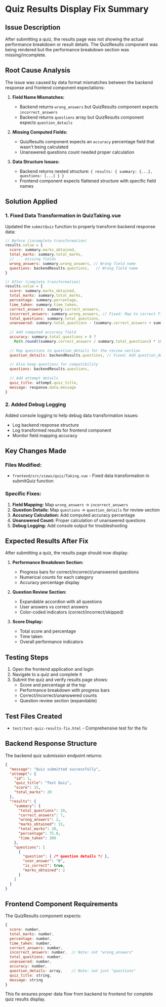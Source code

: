 # Quiz Results Display Fix Summary

## Issue Description
After submitting a quiz, the results page was not showing the actual performance breakdown or result details. The QuizResults component was being rendered but the performance breakdown section was missing/incomplete.

## Root Cause Analysis
The issue was caused by data format mismatches between the backend response and frontend component expectations:

1. **Field Name Mismatches:**
   - Backend returns `wrong_answers` but QuizResults component expects `incorrect_answers`
   - Backend returns `questions` array but QuizResults component expects `question_details`

2. **Missing Computed Fields:**
   - QuizResults component expects an `accuracy` percentage field that wasn't being calculated
   - Unanswered questions count needed proper calculation

3. **Data Structure Issues:**
   - Backend returns nested structure: `{ results: { summary: {...}, questions: [...] } }`
   - Frontend component expects flattened structure with specific field names

## Solution Applied

### 1. Fixed Data Transformation in QuizTaking.vue
Updated the `submitQuiz` function to properly transform backend response data:

```javascript
// Before (incomplete transformation)
results.value = {
  score: summary.marks_obtained,
  total_marks: summary.total_marks,
  // ... missing fields
  wrong_answers: summary.wrong_answers, // Wrong field name
  questions: backendResults.questions,   // Wrong field name
}

// After (complete transformation)
results.value = {
  score: summary.marks_obtained,
  total_marks: summary.total_marks,
  percentage: summary.percentage,
  time_taken: summary.time_taken,
  correct_answers: summary.correct_answers,
  incorrect_answers: summary.wrong_answers, // Fixed: Map to correct field name
  total_questions: summary.total_questions,
  unanswered: summary.total_questions - (summary.correct_answers + summary.wrong_answers),
  
  // Add computed accuracy field
  accuracy: summary.total_questions > 0 ? 
    Math.round((summary.correct_answers / summary.total_questions) * 100) : 0,
  
  // Map questions to question_details for the review section
  question_details: backendResults.questions, // Fixed: Add question_details
  
  // Also keep questions for compatibility
  questions: backendResults.questions,
  
  // Add attempt details
  quiz_title: attempt.quiz_title,
  message: response.data.message
}
```

### 2. Added Debug Logging
Added console logging to help debug data transformation issues:
- Log backend response structure
- Log transformed results for frontend component
- Monitor field mapping accuracy

## Key Changes Made

### Files Modified:
- `frontend/src/views/quiz/Taking.vue` - Fixed data transformation in submitQuiz function

### Specific Fixes:
1. **Field Mapping:** Map `wrong_answers` → `incorrect_answers`
2. **Question Details:** Map `questions` → `question_details` for review section
3. **Accuracy Calculation:** Add computed accuracy percentage
4. **Unanswered Count:** Proper calculation of unanswered questions
5. **Debug Logging:** Add console output for troubleshooting

## Expected Results After Fix

After submitting a quiz, the results page should now display:

1. **Performance Breakdown Section:**
   - Progress bars for correct/incorrect/unanswered questions
   - Numerical counts for each category
   - Accuracy percentage display

2. **Question Review Section:**
   - Expandable accordion with all questions
   - User answers vs correct answers
   - Color-coded indicators (correct/incorrect/skipped)

3. **Score Display:**
   - Total score and percentage
   - Time taken
   - Overall performance indicators

## Testing Steps

1. Open the frontend application and login
2. Navigate to a quiz and complete it
3. Submit the quiz and verify results page shows:
   - Score and percentage at the top
   - Performance breakdown with progress bars
   - Correct/incorrect/unanswered counts
   - Question review section (expandable)

## Test Files Created
- `test/test-quiz-results-fix.html` - Comprehensive test for the fix

## Backend Response Structure
The backend quiz submission endpoint returns:
```json
{
  "message": "Quiz submitted successfully",
  "attempt": {
    "id": 1,
    "quiz_title": "Test Quiz",
    "score": 15,
    "total_marks": 20
  },
  "results": {
    "summary": {
      "total_questions": 10,
      "correct_answers": 7,
      "wrong_answers": 2,
      "marks_obtained": 15,
      "total_marks": 20,
      "percentage": 75.0,
      "time_taken": 300
    },
    "questions": [
      {
        "question": { /* question details */ },
        "user_answer": "B",
        "is_correct": true,
        "marks_obtained": 2
      }
    ]
  }
}
```

## Frontend Component Requirements
The QuizResults component expects:
```javascript
{
  score: number,
  total_marks: number,
  percentage: number,
  time_taken: number,
  correct_answers: number,
  incorrect_answers: number,  // Note: not "wrong_answers"
  total_questions: number,
  unanswered: number,
  accuracy: number,
  question_details: array,    // Note: not just "questions"
  quiz_title: string,
  message: string
}
```

This fix ensures proper data flow from backend to frontend for complete quiz results display.
